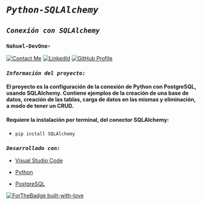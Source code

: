 # *`Python-SQLAlchemy`* 
## *`Conexión con SQLAlchemy`* 
### **`Nahuel-DevOne⚡`**
[![Contact Me](https://img.shields.io/badge/Email-informational?style=for-the-badge&logo=Mail.Ru&logoColor=fff&color=c6362c)](mailto:nahue.developer1@gmail.com)
[![LinkedId](https://img.shields.io/badge/LinkedIn-informational?style=for-the-badge&logo=linkedin&logoColor=fff&color=0274b3)](https://www.linkedin.com/in/nahuel-developer/)
[![GitHub Profile](https://img.shields.io/badge/GitHub-informational?style=for-the-badge&logo=GitHub&logoColor=fff&color=343941)](https://github.com/Nahuel-DevOne)

### *`Información del proyecto:`*

#### El proyecto es la configuración de la conexión de Python con PostgreSQL, usando SQLAlchemy. Contiene ejemplos de la creación de una base de datos, creación de las tablas, carga de datos en las mismas y eliminación, a modo de tener un CRUD.
#### Requiere la instalación por terminal, del conector SQLAlchemy:  

- `pip install SQLAlchemy` 

### *`Desarrollado con:`*

- [Visual Studio Code](https://code.visualstudio.com/)
- [Python](https://www.python.org/)
- [PostgreSQL](https://www.postgresql.org/)

  <!-- Hecho con amor -->
[![ForTheBadge built-with-love](http://ForTheBadge.com/images/badges/built-with-love.svg)](https://GitHub.com/Nahuel-Devone/)